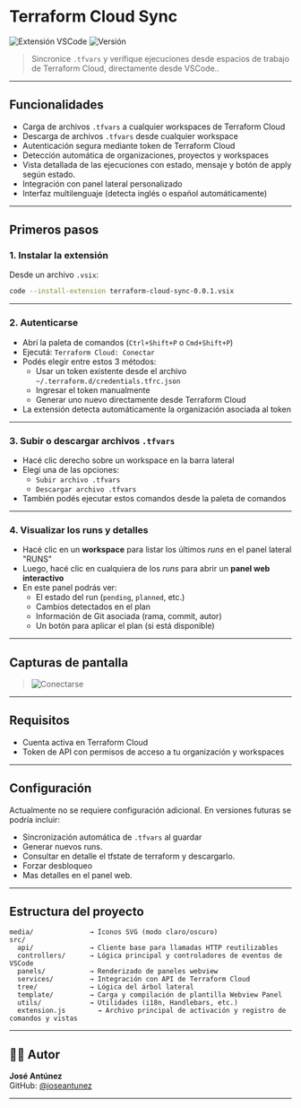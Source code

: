 # Terraform Cloud Sync

![Extensión VSCode](https://img.shields.io/badge/vscode-extensión-blue?logo=visualstudiocode)
![Versión](https://img.shields.io/badge/version-1.0.0-blue)

> Sincronice `.tfvars` y verifique ejecuciones desde espacios de trabajo de Terraform Cloud, directamente desde VSCode..

---

## Funcionalidades

- Carga de archivos `.tfvars` a cualquier workspaces de Terraform Cloud
- Descarga de archivos `.tfvars` desde cualquier workspace
- Autenticación segura mediante token de Terraform Cloud
- Detección automática de organizaciones, proyectos y workspaces
- Vista detallada de las ejecuciones con estado, mensaje y botón de apply según estado.
- Integración con panel lateral personalizado
- Interfaz multilenguaje (detecta inglés o español automáticamente)

---

## Primeros pasos

### 1. Instalar la extensión

Desde un archivo `.vsix`:

```bash
code --install-extension terraform-cloud-sync-0.0.1.vsix

```

---

### 2. Autenticarse

- Abrí la paleta de comandos (`Ctrl+Shift+P` o `Cmd+Shift+P`)
- Ejecutá: `Terraform Cloud: Conectar`
- Podés elegir entre estos 3 métodos:
  - Usar un token existente desde el archivo `~/.terraform.d/credentials.tfrc.json`
  - Ingresar el token manualmente
  - Generar uno nuevo directamente desde Terraform Cloud
- La extensión detecta automáticamente la organización asociada al token

---

### 3. Subir o descargar archivos `.tfvars`

- Hacé clic derecho sobre un workspace en la barra lateral
- Elegí una de las opciones:
  - `Subir archivo .tfvars`
  - `Descargar archivo .tfvars`
- También podés ejecutar estos comandos desde la paleta de comandos

---

### 4. Visualizar los runs y detalles

- Hacé clic en un **workspace** para listar los últimos _runs_ en el panel lateral "RUNS"
- Luego, hacé clic en cualquiera de los _runs_ para abrir un **panel web interactivo**
- En este panel podrás ver:
  - El estado del run (`pending`, `planned`, etc.)
  - Cambios detectados en el plan
  - Información de Git asociada (rama, commit, autor)
  - Un botón para aplicar el plan (si está disponible)

---

## Capturas de pantalla

> ![Conectarse](https://private-user-images.githubusercontent.com/108241395/447305361-adb6c566-5bde-4f5a-a49e-9cb2b4772024.png?jwt=eyJhbGciOiJIUzI1NiIsInR5cCI6IkpXVCJ9.eyJpc3MiOiJnaXRodWIuY29tIiwiYXVkIjoicmF3LmdpdGh1YnVzZXJjb250ZW50LmNvbSIsImtleSI6ImtleTUiLCJleHAiOjE3NDgxNTA5MDAsIm5iZiI6MTc0ODE1MDYwMCwicGF0aCI6Ii8xMDgyNDEzOTUvNDQ3MzA1MzYxLWFkYjZjNTY2LTViZGUtNGY1YS1hNDllLTljYjJiNDc3MjAyNC5wbmc_WC1BbXotQWxnb3JpdGhtPUFXUzQtSE1BQy1TSEEyNTYmWC1BbXotQ3JlZGVudGlhbD1BS0lBVkNPRFlMU0E1M1BRSzRaQSUyRjIwMjUwNTI1JTJGdXMtZWFzdC0xJTJGczMlMkZhd3M0X3JlcXVlc3QmWC1BbXotRGF0ZT0yMDI1MDUyNVQwNTIzMjBaJlgtQW16LUV4cGlyZXM9MzAwJlgtQW16LVNpZ25hdHVyZT0wNDZmMmY2MDY2NmZjZDkzYzAzMGJmZGM1MzY4MmJkOTFjMGJiNGI5MTA2OTk3MzQwNzU2MDgyYTM5YmM0MGI5JlgtQW16LVNpZ25lZEhlYWRlcnM9aG9zdCJ9.PMZ1gNJHIiBBYCNC2s993nntPUW59zvBLZoo66recpY)

---

## Requisitos

- Cuenta activa en Terraform Cloud
- Token de API con permisos de acceso a tu organización y workspaces

---

## Configuración

Actualmente no se requiere configuración adicional. En versiones futuras se podría incluir:

- Sincronización automática de `.tfvars` al guardar
- Generar nuevos runs.
- Consultar en detalle el tfstate de terraform y descargarlo.
- Forzar desbloqueo
- Mas detalles en el panel web.

---

## Estructura del proyecto

```
media/              → Íconos SVG (modo claro/oscuro)
src/
  api/              → Cliente base para llamadas HTTP reutilizables
  controllers/      → Lógica principal y controladores de eventos de VSCode
  panels/           → Renderizado de paneles webview
  services/         → Integración con API de Terraform Cloud
  tree/             → Lógica del árbol lateral
  template/         → Carga y compilación de plantilla Webview Panel
  utils/            → Utilidades (i18n, Handlebars, etc.)
  extension.js        → Archivo principal de activación y registro de comandos y vistas

```

---

## 👨‍💻 Autor

**José Antúnez**  
GitHub: [@joseantunez](https://github.com/blca88)

---
